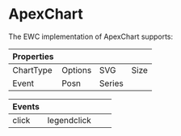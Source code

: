 # ApexChart

The EWC implementation of ApexChart supports:

| Properties|  |  |  |
|--|--|--|--|
 |  ChartType  |  Options  |  SVG     |  Size      |
 |  Event      |  Posn     |  Series  |            |


| Events|  |  |  |
|--|--|--|--|
 |  click  |  legendclick  |         |        |
